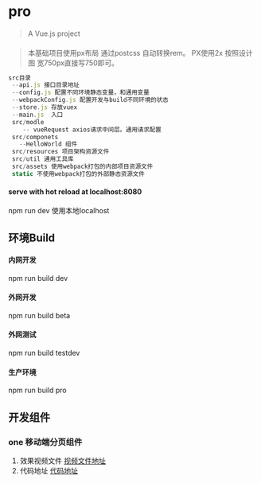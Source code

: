 # pro

> A Vue.js project
####
>  本基础项目使用px布局 通过postcss 自动转换rem。 PX使用2x 按照设计图 宽750px直接写750即可。

```js
src目录
 --api.js 接口目录地址
 --config.js 配置不同环境静态变量，和通用变量
 --webpackConfig.js 配置开发与build不同环境的状态
 --store.js 存放vuex
 --main.js  入口
 src/modle
    -- vueRequest axios请求中间层。通用请求配置
 src/componets
   --HelloWorld 组件
 src/resources 项目架构资源文件
 src/util 通用工具库
 src/assets 使用webpack打包的内部项目资源文件
 static 不使用webpack打包的外部静态资源文件
```

#### serve with hot reload at localhost:8080
npm run dev 使用本地localhost

## 环境Build

#### 内网开发
npm run build dev

#### 外网开发
npm run build beta

#### 外网测试
npm run build testdev

#### 生产环境
npm run build pro

## 开发组件
### one 移动端分页组件
1. 效果视频文件
[视频文件地址](https://github.com/Believel/MarkdownPhotos/blob/master/page.mp4)
2. 代码地址
[代码地址](https://github.com/Believel/myComponent-Wx-Vue/blob/master/src/view/List/index.vue)


